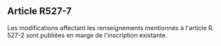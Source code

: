 Article R527-7
----
Les modifications affectant les renseignements mentionnés à l'article R. 527-2
sont publiées en marge de l'inscription existante.
